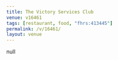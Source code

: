 ```yaml
---
title: The Victory Services Club
venue: v16461
tags: [restaurant, food, "fhrs:413445"]
permalink: /v/16461/
layout: venue
---
```

null